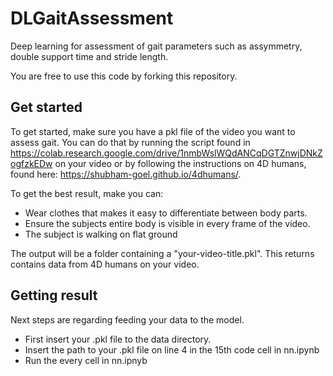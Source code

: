 # DLGaitAssessment

Deep learning for assessment of gait parameters such as assymmetry, double support time and stride length.

You are free to use this code by forking this repository.

## Get started

To get started, make sure you have a pkl file of the video you want to assess gait. You can do that by running the script found in https://colab.research.google.com/drive/1nmbWslWQdANCqDGTZnwjDNkZogfzkEDw on your video or by following the instructions on 4D humans, found here: https://shubham-goel.github.io/4dhumans/.

To get the best result, make you can:

- Wear clothes that makes it easy to differentiate between body parts.
- Ensure the subjects entire body is visible in every frame of the video.
- The subject is walking on flat ground

The output will be a folder containing a "your-video-title.pkl". This returns contains data from 4D humans on your video.

## Getting result

Next steps are regarding feeding your data to the model.

- First insert your .pkl file to the data directory.
- Insert the path to your .pkl file on line 4 in the 15th code cell in nn.ipynb
- Run the every cell in nn.ipnyb
